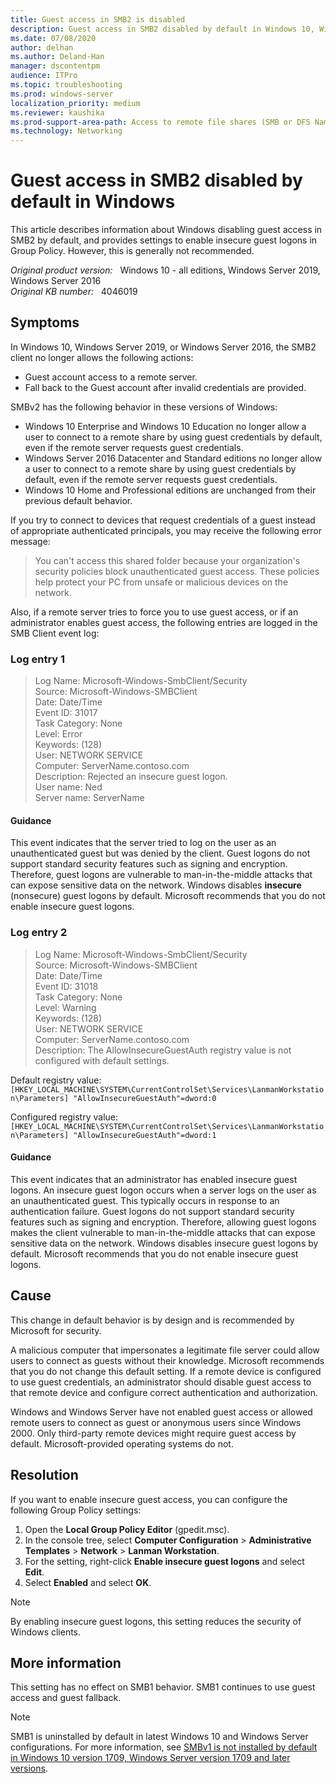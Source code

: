 ```yaml
---
title: Guest access in SMB2 is disabled
description: Guest access in SMB2 disabled by default in Windows 10, Windows Server 2019 and 2016.
ms.date: 07/08/2020
author: delhan
ms.author: Deland-Han
manager: dscontentpm
audience: ITPro
ms.topic: troubleshooting
ms.prod: windows-server
localization_priority: medium
ms.reviewer: kaushika
ms.prod-support-area-path: Access to remote file shares (SMB or DFS Namespace)
ms.technology: Networking
---
```

# Guest access in SMB2 disabled by default in Windows

This article describes information about Windows disabling guest access in SMB2 by default, and provides settings to enable insecure guest logons in Group Policy. However, this is generally not recommended.

_Original product version:_ &nbsp; Windows 10 - all editions, Windows Server 2019, Windows Server 2016  
_Original KB number:_ &nbsp; 4046019

## Symptoms

In Windows 10, Windows Server 2019, or Windows Server 2016, the SMB2 client no longer allows the following actions:

- Guest account access to a remote server.
- Fall back to the Guest account after invalid credentials are provided.

SMBv2 has the following behavior in these versions of Windows:

- Windows 10 Enterprise and Windows 10 Education no longer allow a user to connect to a remote share by using guest credentials by default, even if the remote server requests guest credentials.
- Windows Server 2016 Datacenter and Standard editions no longer allow a user to connect to a remote share by using guest credentials by default, even if the remote server requests guest credentials.
- Windows 10 Home and Professional editions are unchanged from their previous default behavior.

If you try to connect to devices that request credentials of a guest instead of appropriate authenticated principals, you may receive the following error message:

> You can't access this shared folder because your organization's security policies block unauthenticated guest access. These policies help protect your PC from unsafe or malicious devices on the network.

Also, if a remote server tries to force you to use guest access, or if an administrator enables guest access, the following entries are logged in the SMB Client event log:

### Log entry 1

> Log Name: Microsoft-Windows-SmbClient/Security  
Source: Microsoft-Windows-SMBClient  
Date: Date/Time  
Event ID: 31017  
Task Category: None  
Level: Error  
Keywords: (128)  
User: NETWORK SERVICE  
Computer: ServerName.contoso.com  
Description: Rejected an insecure guest logon.  
User name: Ned  
Server name: ServerName

#### Guidance

This event indicates that the server tried to log on the user as an unauthenticated guest but was denied by the client. Guest logons do not support standard security features such as signing and encryption. Therefore, guest logons are vulnerable to man-in-the-middle attacks that can expose sensitive data on the network. Windows disables **insecure** (nonsecure) guest logons by default. Microsoft recommends that you do not enable insecure guest logons.

### Log entry 2

> Log Name: Microsoft-Windows-SmbClient/Security  
Source: Microsoft-Windows-SMBClient  
Date: Date/Time  
Event ID: 31018  
Task Category: None  
Level: Warning  
Keywords: (128)  
User: NETWORK SERVICE  
Computer: ServerName.contoso.com  
Description: The AllowInsecureGuestAuth registry value is not configured with default settings.

Default registry value:  
`[HKEY_LOCAL_MACHINE\SYSTEM\CurrentControlSet\Services\LanmanWorkstation\Parameters] "AllowInsecureGuestAuth"=dword:0`

Configured registry value:  
`[HKEY_LOCAL_MACHINE\SYSTEM\CurrentControlSet\Services\LanmanWorkstation\Parameters] "AllowInsecureGuestAuth"=dword:1`

#### Guidance

This event indicates that an administrator has enabled insecure guest logons. An insecure guest logon occurs when a server logs on the user as an unauthenticated guest. This typically occurs in response to an authentication failure. Guest logons do not support standard security features such as signing and encryption. Therefore, allowing guest logons makes the client vulnerable to man-in-the-middle attacks that can expose sensitive data on the network. Windows disables insecure guest logons by default. Microsoft recommends that you do not enable insecure guest logons.

## Cause

This change in default behavior is by design and is recommended by Microsoft for security.

A malicious computer that impersonates a legitimate file server could allow users to connect as guests without their knowledge. Microsoft recommends that you do not change this default setting. If a remote device is configured to use guest credentials, an administrator should disable guest access to that remote device and configure correct authentication and authorization.

Windows and Windows Server have not enabled guest access or allowed remote users to connect as guest or anonymous users since Windows 2000. Only third-party remote devices might require guest access by default. Microsoft-provided operating systems do not.

## Resolution

If you want to enable insecure guest access, you can configure the following Group Policy settings:

1. Open the **Local Group Policy Editor** (gpedit.msc).
2. In the console tree, select **Computer Configuration** > **Administrative Templates** > **Network** > **Lanman Workstation**.
3. For the setting, right-click **Enable insecure guest logons** and select **Edit**.
4. Select **Enabled** and select **OK**.

> [!NOTE]
> By enabling insecure guest logons, this setting reduces the security of Windows clients.

## More information

This setting has no effect on SMB1 behavior. SMB1 continues to use guest access and guest fallback.

> [!NOTE]
> SMB1 is uninstalled by default in latest Windows 10 and Windows Server configurations. For more information, see [SMBv1 is not installed by default in Windows 10 version 1709, Windows Server version 1709 and later versions](/windows-server/storage/file-server/troubleshoot/smbv1-not-installed-by-default-in-windows).
